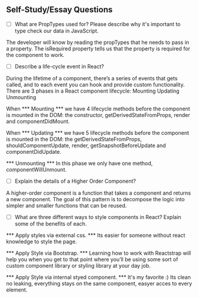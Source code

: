 ## Self-Study/Essay Questions

- [ ] What are PropTypes used for? Please describe why it's important to type check our data in JavaScript.

The developer will know by reading the propTypes that he needs to pass in a property. The isRequired property tells us that the property is required for the component to work.


- [ ] Describe a life-cycle event in React?

During the lifetime of a component, there’s a series of events that gets called, and to each event you can hook and provide custom functionality.
There are 3 phases in a React component lifecycle:
Mounting
Updating
Unmounting

When *** Mounting *** we have 4 lifecycle methods before the component is mounted in the DOM: the constructor, getDerivedStateFromProps, render and componentDidMount.

When *** Updating *** we have 5 lifecycle methods before the component is mounted in the DOM: the getDerivedStateFromProps, shouldComponentUpdate, render, getSnapshotBeforeUpdate and componentDidUpdate.

*** Unmounting ***
In this phase we only have one method, componentWillUnmount.

- [ ] Explain the details of a Higher Order Component?

A higher-order component is a function that takes a component and returns a new component.
The goal of this pattern is to decompose the logic into simpler and smaller functions that can be reused.

- [ ] What are three different ways to style components in React? Explain some of the benefits of each.

*** Apply styles via external css. ***
Its easier for someone without react knowledge to style the page. 

*** Apply Style via Bootstrap. ***
 Learning how to work with Reactstrap will help you when you get to that point where you’ll be using some sort of custom component library or styling library at your day job.

*** Apply Style via internal styed component. ***
It's my favorite :) Its clean no leaking, everything stays on the same component, easyer acces to every element.